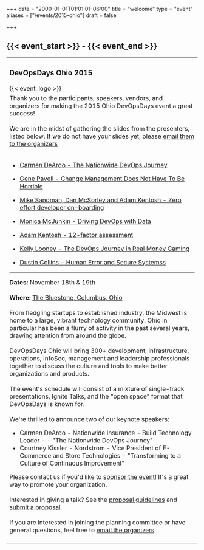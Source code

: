 +++
date = "2000-01-01T01:01:01-06:00"
title = "welcome"
type = "event"
aliases = ["/events/2015-ohio"]
draft = false

+++

<h2>{{< event_start >}} - {{< event_end >}}</h2>

<!-- <div style="text-align:center;">
  {{< event_logo >}}
</div> -->

<table>
        <tbody><tr>
            <td>
                <h3>DevOpsDays Ohio 2015</h3>
                {{< event_logo >}}
            </td>
        </tr>
        <tr>
            <td valign="top">
                Thank you to the participants, speakers, vendors, and organizers for making the 2015 Ohio DevOpsDays
                event a
                great success!
                <br><br>
                We are in the midst of gathering the slides from the presenters, listed below. If we do not have your
                slides yet, please
                <a href="mailto:organizers-ohio-2015@devopsdays.org&#10;">email them to the
                organizers</a>
                <br>
                <br>
                <ul>
                    <li>
                        <a href="https://speakerdeck.com/devopsdaysohio/carmen-deardo-the-nationwide-devops-journey" target="_blank">Carmen DeArdo - The Nationwide DevOps Journey</a>
                    </li>
                </ul>
                <ul>
                    <li>
                        <a href="https://speakerdeck.com/devopsdaysohio/gene-pavell-change-management-does-not-have-to-be-horrible" target="_blank">Gene Pavell - Change Management Does Not Have
                            To Be Horrible</a>
                    </li>
                </ul>
                <ul>
                    <li>
                        <a href="https://docs.google.com/presentation/d/1gt1aoP_U6tx2VEzIRu2-XP4hSZIDlWgMc7wg7z2bxko/edit?usp=sharing" target="_blank">Mike
                            Sandman, Dan McSorley and Adam Kentosh - Zero effort developer on-boarding</a>
                    </li>
                </ul>
                <ul>
                    <li>
                        <a href="https://speakerdeck.com/devopsdaysohio/monica-mcjunkin-driving-devops-with-data" target="_blank">Monica McJunkin - Driving DevOps with Data</a>
                    </li>
                </ul>
                <ul>
                    <li>
                        <a href="https://speakerdeck.com/devopsdaysohio/adam-kentosh-12-factor-assessment" target="_blank">Adam Kentosh - 12-factor assessment</a>
                    </li>
                </ul>
                <ul>
                    <li>
                        <a href="http://www.slideshare.net/krlooney/devops-days-ohio" target="_blank">Kelly Looney - The DevOps Journey
                            in Real Money Gaming</a>
                    </li>
                </ul>
                <ul>
                    <li>
                        <a href="http://www.slideshare.net/DustinCollins1/human-error-and-secure-systems-devopsdays-ohio-2015" target="_blank">Dustin
                            Collins - Human Error and Secure Systemss</a>
                    </li>
                </ul>
                <hr>
                <strong>Dates:</strong> November 18th &amp; 19th
                <br><br>
                <strong>Where:</strong> <a href="./location">The Bluestone, Columbus, Ohio</a>
                <br><br>
                From fledgling startups to established industry, the Midwest is home to a large, vibrant technology
                community. Ohio in particular has been a flurry of activity in the past several years, drawing attention
                from around the globe.
                <br><br>
                DevOpsDays Ohio will bring 300+ development, infrastructure, operations, InfoSec, management and
                leadership professionals together to discuss the culture and tools to make better organizations and
                products.
                <br><br>
                The event's schedule will consist of a mixture of single-track presentations, Ignite Talks, and the
                "open space" format that DevOpsDays is known for.
                <br><br>
                We're thrilled to announce two of our keynote speakers:
                <ul>
                    <li>Carmen DeArdo - Nationwide Insurance - Build Technology Leader - - "The Nationwide DevOps
                        Journey"
                    </li>
                    <li>Courtney Kissler - Nordstrom - Vice President of E-Commerce and Store Technologies -
                        "Transforming to a Culture of Continuous Improvement"
                    </li>
                </ul>
                <!--<br/><br/>-->
                Please contact us if you'd like to <a href="./sponsor">sponsor the event</a>! It's a
                great way to promote your organization.
                <br><br>
                Interested in giving a talk? See the <a href="./propose">proposal guidelines</a> and <a href="https://devopsohiocfp.herokuapp.com">submit a proposal</a>.
                <br><br>
                If you are interested in joining the planning committee or have general questions, feel free to
                <a href="mailto:organizers-ohio-2015@devopsdays.org&#10;">email the organizers</a>.
                <br><br>
            </td>
        </tr>
    </tbody></table>
